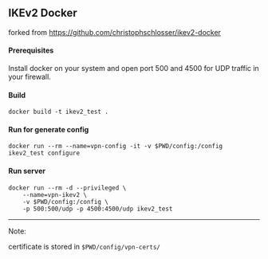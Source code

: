 ## IKEv2 Docker
forked from https://github.com/christophschlosser/ikev2-docker


#### Prerequisites

Install docker on your system and open port 500 and 4500 for UDP traffic in your firewall.


#### Build

	docker build -t ikev2_test .

#### Run for generate config

	docker run --rm --name=vpn-config -it -v $PWD/config:/config ikev2_test configure

#### Run server
	
	docker run --rm -d --privileged \
		--name=vpn-ikev2 \
		-v $PWD/config:/config \
		-p 500:500/udp -p 4500:4500/udp ikev2_test


- - -
Note:


certificate is stored in `$PWD/config/vpn-certs/`
